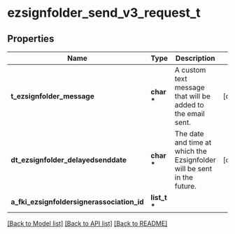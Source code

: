 # ezsignfolder_send_v3_request_t

## Properties
Name | Type | Description | Notes
------------ | ------------- | ------------- | -------------
**t_ezsignfolder_message** | **char \*** | A custom text message that will be added to the email sent. | [optional] 
**dt_ezsignfolder_delayedsenddate** | **char \*** | The date and time at which the Ezsignfolder will be sent in the future. | [optional] 
**a_fki_ezsignfoldersignerassociation_id** | **list_t \*** |  | 

[[Back to Model list]](../README.md#documentation-for-models) [[Back to API list]](../README.md#documentation-for-api-endpoints) [[Back to README]](../README.md)


